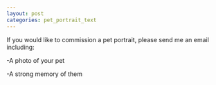 ```yaml
---
layout: post
categories: pet_portrait_text
---
```

If you would like to commission a pet portrait, please send me an email including:

\-A photo of your pet

\-A strong memory of them
